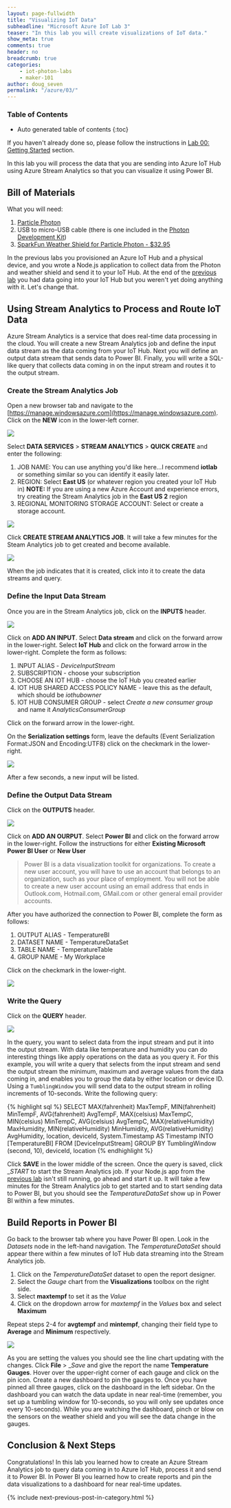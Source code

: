 ```yaml
---
layout: page-fullwidth
title: "Visualizing IoT Data"
subheadline: "Microsoft Azure IoT Lab 3"
teaser: "In this lab you will create visualizations of IoT data."
show_meta: true
comments: true
header: no
breadcrumb: true
categories:
    - iot-photon-labs
    - maker-101
author: doug_seven
permalink: "/azure/03/"
---
```

### Table of Contents
*  Auto generated table of contents
{:toc}

If you haven't already done so, please follow the instructions in [Lab 00: Getting Started](/azure/00/) section.

In this lab you will process the data that you are sending into Azure IoT Hub using Azure Stream Analytics so that you can visualize it using Power BI.

## Bill of Materials
What you will need:

1. [Particle Photon][1]
2. USB to micro-USB cable (there is one included in the [Photon Development Kit][1])
3. [SparkFun Weather Shield for Particle Photon - $32.95](https://www.sparkfun.com/products/13630)

In the previous labs you provisioned an Azure IoT Hub and a physical device, and you wrote a Node.js application to collect data from the Photon and weather shield and send it to your IoT Hub. At the end of the [previous lab](/azure/o2) you had data going into your IoT Hub but you weren't yet doing anything with it. Let's change that.

## Using Stream Analytics to Process and Route IoT Data

Azure Stream Analytics is a service that does real-time data processing in the cloud. You will create a new Stream Analytics job and define the input data stream as the data coming from your IoT Hub. Next you will define an output data stream that sends data to Power BI. Finally, you will write a SQL-like query that collects data coming in on the input stream and routes it to the output stream.

### Create the Stream Analytics Job

Open a new browser tab and navigate to the [https://manage.windowsazure.com](https://manage.windowsazure.com). Click on the __NEW__ icon in the lower-left corner.

<img src="/images/photon_lab07_5.png"/>

Select __DATA SERVICES__ > __STREAM ANALYTICS__ > __QUICK CREATE__ and enter the following:

1. JOB NAME: You can use anything you'd like here...I recommend __iotlab__ or something similar so you can identify it easily later.
2. REGION: Select __East US__ (or whatever region you created your IoT Hub in) __NOTE:__ If you are using a new Azure Account and experience errors, try creating the Stream Analytics job in the __East US 2__ region
3. REGIONAL MONITORING STORAGE ACCOUNT: Select or create a storage account.

<img src="/images/newasa.png"/>

Click __CREATE STREAM ANALYTICS JOB__. It will take a few minutes for the Steam Analytics job to get created and become available.

<img src="/images/asajobcreated.png"/>

When the job indicates that it is created, click into it to create the data streams and query.

### Define the Input Data Stream

Once you are in the Stream Analytics job, click on the __INPUTS__ header.

<img src="/images/asainputs.png"/>

Click on __ADD AN INPUT__.
Select __Data stream__ and click on the forward arrow in the lower-right.
Select __IoT Hub__ and click on the forward arrow in the lower-right.
Complete the form as follows:

1. INPUT ALIAS - _DeviceInputStream_
2. SUBSCRIPTION - choose your subscription
3. CHOOSE AN IOT HUB - choose the IoT Hub you created earlier
4. IOT HUB SHARED ACCESS POLICY NAME - leave this as the default, which should be _iothubowner_
5. IOT HUB CONSUMER GROUP - select _Create a new consumer group_ and name it _AnalyticsConsumerGroup_

Click on the forward arrow in the lower-right.

On the __Serialization settings__ form, leave the defaults (Event Serialization Format:JSON and Encoding:UTF8) click on the checkmark in the lower-right.

<img src="/images/asainputform.png"/>

After a few seconds, a new input will be listed.

### Define the Output Data Stream

Click on the __OUTPUTS__ header.

<img src="/images/asaoutputs.png"/>

Click on __ADD AN OURPUT__.
Select __Power BI__ and click on the forward arrow in the lower-right.
Follow the instructions for either __Existing Microsoft Power BI User__ or __New User__

<blockquote>
Power BI is a data visualization toolkit for organizations. To create a new user account, you will have to use an account that belongs to an organization, such as your place of employment. You will not be able to create a new user account using an email address that ends in Outlook.com, Hotmail.com, GMail.com or other general email provider accounts.
</blockquote>

After you have authorized the connection to Power BI, complete the form as follows:

1. OUTPUT ALIAS - TemperatureBI
2. DATASET NAME - TemperatureDataSet
3. TABLE NAME - TemperatureTable
4. GROUP NAME - My Workplace

Click on the checkmark in the lower-right.

<img src="/images/asaoutputform.png"/>

### Write the Query

Click on the __QUERY__ header.

<img src="/images/asaquery.png"/>

In the query, you want to select data from the input stream and put it into the output stream. With data like temperature and humidity you can do interesting things like apply operations on the data as you query it. For this example, you will write a query that selects from the input stream and send the output stream the minimum, maximum and average values from the data coming in, and enables you to group the data by either location or device ID. Using a <code>TumblingWindow</code> you will send data to the output stream in rolling increments of 10-seconds.
Write the following query:

{% highlight sql %}
SELECT
    MAX(fahrenheit) MaxTempF,
    MIN(fahrenheit) MinTempF,
    AVG(fahrenheit) AvgTempF,
    MAX(celsius) MaxTempC,
    MIN(celsius) MinTempC,
    AVG(celsius) AvgTempC,
    MAX(relativeHumidity) MaxHumidity,
    MIN(relativeHumidity) MinHumidity,
    AVG(relativeHumidity) AvgHumidity,
    location,
    deviceId,
    System.Timestamp AS Timestamp
INTO
    [TemperatureBI]
FROM
    [DeviceInputStream]
GROUP BY
    TumblingWindow (second, 10), deviceId, location
{% endhighlight %}

Click __SAVE__ in the lower middle of the screen. Once the query is saved, click __START_ to start the Stream Analytics job. If your Node.js app from the [previous lab](/azure/02/) isn't still running, go ahead and start it up. It will take a few minutes for the Stream Analytics job to get started and to start sending data to Power BI, but you should see the _TemperatureDataSet_ show up in Power BI within a few minutes.

## Build Reports in Power BI

Go back to the browser tab where you have Power BI open. Look in the _Datasets_ node in the left-hand navigation. The _TemperatureDataSet_ should appear there within a few minutes of IoT Hub data streaming into the Stream Analytics job.

1. Click on the _TemperatureDataSet_ dataset to open the report designer.
2. Select the _Gauge_ chart from the __Visualizations__ toolbox on the right side.
3. Select __maxtempf__ to set it as the _Value_
4. Click on the dropdown arrow for _maxtempf_ in the _Values_ box and select __Maximum__

Repeat steps 2-4 for __avgtempf__ and __mintempf__, changing their field type to __Average__ and __Minimum__ respectively.

<img src="/images/powerbi01.png"/>

As you are setting the values you should see the line chart updating with the changes. Click __File__ > __Save_ and give the report the name __Temperature Gauges__. Hover over the upper-right corner of each gauge and click on the pin icon. Create a new dashboard to pin the gauges to. Once you have pinned all three gauges, click on the dashboard in the left sidebar. On the dashboard you can watch the data update in near real-time (remember, you set up a tumbling window for 10-seconds, so you will only see updates once every 10-seconds). While you are watching the dashboard, pinch or blow on the sensors on the weather shield and you will see the data change in the gauges.

## Conclusion &amp; Next Steps

Congratulations! In this lab you learned how to create an Azure Stream Analytics job to query data coming in to Azure IoT Hub, process it and send it to Power BI. In Power BI you learned how to create reports and pin the data visualizations to a dashboard for near real-time updates.

{% include next-previous-post-in-category.html %}

[1]: https://store.particle.io/?product=photon-kit
[2]: /azure/04/
